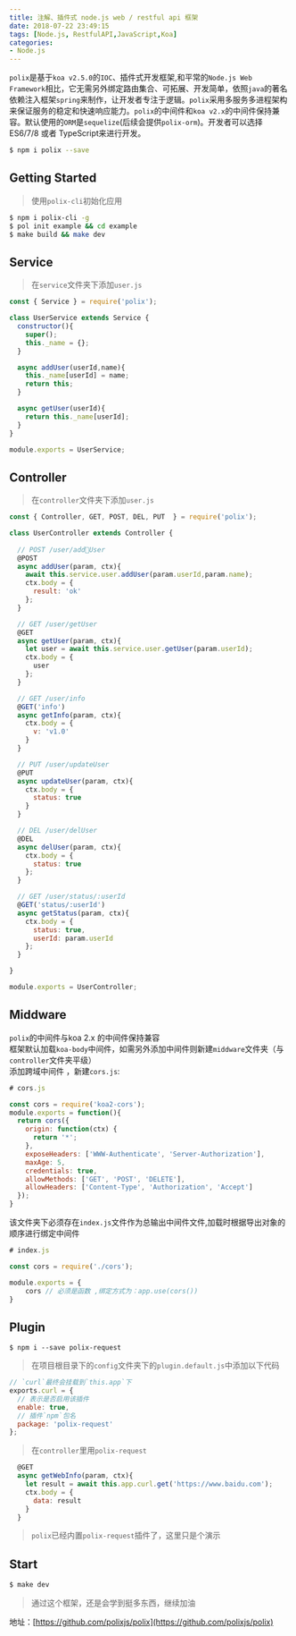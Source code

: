 ```yaml
---
title: 注解、插件式 node.js web / restful api 框架
date: 2018-07-22 23:49:15
tags: [Node.js, RestfulAPI,JavaScript,Koa]
categories: 
- Node.js
---
```


`polix`是基于`koa v2.5.0`的`IOC`、插件式开发框架,和平常的`Node.js Web Framework`相比，它无需另外绑定路由集合、可拓展、开发简单，依照`java`的著名依赖注入框架`spring`来制作，让开发者专注于逻辑。`polix`采用多服务多进程架构来保证服务的稳定和快速响应能力。`polix`的中间件和`koa v2.x`的中间件保持兼容。默认使用的`ORM`是`sequelize`(后续会提供`polix-orm`)。开发者可以选择ES6/7/8 或者 TypeScript来进行开发。

```bash
$ npm i polix --save
```

## Getting Started
> 使用`polix-cli`初始化应用
```bash
$ npm i polix-cli -g
$ pol init example && cd example
$ make build && make dev
```

## Service
> 在`service`文件夹下添加`user.js`

```javascript
const { Service } = require('polix');

class UserService extends Service {
  constructor(){
    super();
    this._name = {};
  }

  async addUser(userId,name){
    this._name[userId] = name;
    return this;
  }

  async getUser(userId){
    return this._name[userId];
  }
}

module.exports = UserService;
```

## Controller
> 在`controller`文件夹下添加`user.js`

```javascript
const { Controller, GET, POST, DEL, PUT  } = require('polix');

class UserController extends Controller {
  
  // POST /user/addUser
  @POST
  async addUser(param, ctx){
    await this.service.user.addUser(param.userId,param.name);
    ctx.body = {
      result: 'ok'
    };
  }

  // GET /user/getUser
  @GET
  async getUser(param, ctx){
    let user = await this.service.user.getUser(param.userId);
    ctx.body = {
      user
    };
  }

  // GET /user/info
  @GET('info')
  async getInfo(param, ctx){
    ctx.body = {
      v: 'v1.0'
    }
  }

  // PUT /user/updateUser
  @PUT
  async updateUser(param, ctx){
    ctx.body = {
      status: true
    }
  }

  // DEL /user/delUser
  @DEL
  async delUser(param, ctx){
    ctx.body = {
      status: true
    };
  }

  // GET /user/status/:userId
  @GET('status/:userId')
  async getStatus(param, ctx){
    ctx.body = {
      status: true,
      userId: param.userId
    };
  }

}

module.exports = UserController;
```

## Middware
`polix`的中间件与koa 2.x 的中间件保持兼容  
框架默认加载`koa-body`中间件，如需另外添加中间件则新建`middware`文件夹（与`controller`文件夹平级）  
添加跨域中间件 ，新建`cors.js`:  
```javascript
# cors.js

const cors = require('koa2-cors');
module.exports = function(){
  return cors({
    origin: function(ctx) {
      return '*';
    },
    exposeHeaders: ['WWW-Authenticate', 'Server-Authorization'],
    maxAge: 5,
    credentials: true,
    allowMethods: ['GET', 'POST', 'DELETE'],
    allowHeaders: ['Content-Type', 'Authorization', 'Accept']
  });
}
```
该文件夹下必须存在`index.js`文件作为总输出中间件文件,加载时根据导出对象的顺序进行绑定中间件

```javascript
# index.js

const cors = require('./cors');

module.exports = {
    cors // 必须是函数 ,绑定方式为：app.use(cors())
}
```

## Plugin
```shell
$ npm i --save polix-request
```
> 在项目根目录下的`config`文件夹下的`plugin.default.js`中添加以下代码
```js
// `curl`最终会挂载到`this.app`下
exports.curl = {
  // 表示是否启用该插件
  enable: true,
  // 插件`npm`包名
  package: 'polix-request'
};
```
> 在`controller`里用`polix-request`
```js
  @GET
  async getWebInfo(param, ctx){
    let result = await this.app.curl.get('https://www.baidu.com');
    ctx.body = {
      data: result
    }
  }
```
> `polix`已经内置`polix-request`插件了，这里只是个演示

## Start

```bash
$ make dev
```

> 通过这个框架，还是会学到挺多东西，继续加油

地址：[https://github.com/polixjs/polix](https://github.com/polixjs/polix)